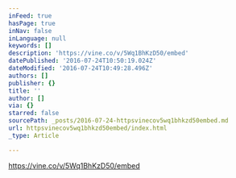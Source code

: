 ```yaml
---
inFeed: true
hasPage: true
inNav: false
inLanguage: null
keywords: []
description: 'https://vine.co/v/5Wq1BhKzD50/embed'
datePublished: '2016-07-24T10:50:19.024Z'
dateModified: '2016-07-24T10:49:28.496Z'
authors: []
publisher: {}
title: ''
author: []
via: {}
starred: false
sourcePath: _posts/2016-07-24-httpsvinecov5wq1bhkzd50embed.md
url: httpsvinecov5wq1bhkzd50embed/index.html
_type: Article

---
```

https://vine.co/v/5Wq1BhKzD50/embed